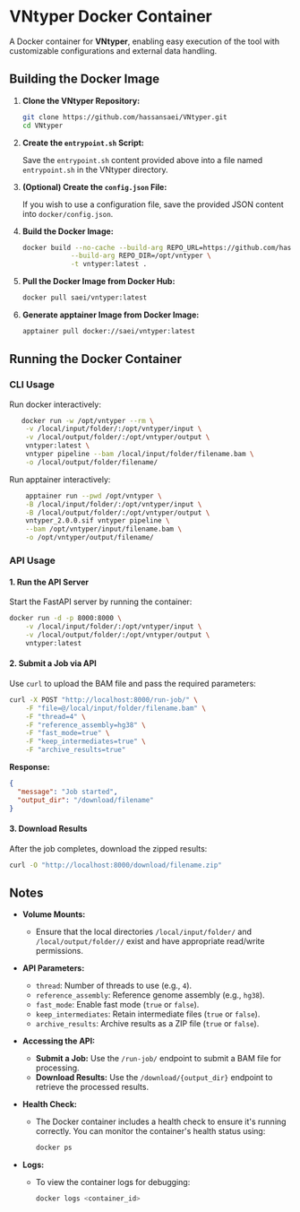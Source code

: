 # VNtyper Docker Container

A Docker container for **VNtyper**, enabling easy execution of the tool with customizable configurations and external data handling.

## **Building the Docker Image**

1. **Clone the VNtyper Repository:**

   ```bash
   git clone https://github.com/hassansaei/VNtyper.git
   cd VNtyper
   ```

2. **Create the `entrypoint.sh` Script:**

   Save the `entrypoint.sh` content provided above into a file named `entrypoint.sh` in the VNtyper directory.

3. **(Optional) Create the `config.json` File:**

   If you wish to use a configuration file, save the provided JSON content into `docker/config.json`.

4. **Build the Docker Image:**

   ```bash
   docker build --no-cache --build-arg REPO_URL=https://github.com/hassansaei/VNtyper.git \
               --build-arg REPO_DIR=/opt/vntyper \
               -t vntyper:latest .
   ```
5. **Pull the Docker Image from Docker Hub:**

    ```bash
    docker pull saei/vntyper:latest
    ```
6. **Generate apptainer Image from Docker Image:**

    ```bash
    apptainer pull docker://saei/vntyper:latest
    ```

## **Running the Docker Container**

### **CLI Usage**

Run docker interactively:

```bash
   docker run -w /opt/vntyper --rm \
    -v /local/input/folder/:/opt/vntyper/input \
    -v /local/output/folder/:/opt/vntyper/output \
    vntyper:latest \
    vntyper pipeline --bam /local/input/folder/filename.bam \
    -o /local/output/folder/filename/
```
Run apptainer interactively:

```bash
    apptainer run --pwd /opt/vntyper \
    -B /local/input/folder/:/opt/vntyper/input \
    -B /local/output/folder/:/opt/vntyper/output \
    vntyper_2.0.0.sif vntyper pipeline \
    --bam /opt/vntyper/input/filename.bam \
    -o /opt/vntyper/output/filename/ 
```

### **API Usage**

#### **1. Run the API Server**

Start the FastAPI server by running the container:

```bash
docker run -d -p 8000:8000 \
    -v /local/input/folder/:/opt/vntyper/input \
    -v /local/output/folder/:/opt/vntyper/output \
    vntyper:latest
```

#### **2. Submit a Job via API**

Use `curl` to upload the BAM file and pass the required parameters:

```bash
curl -X POST "http://localhost:8000/run-job/" \
    -F "file=@/local/input/folder/filename.bam" \
    -F "thread=4" \
    -F "reference_assembly=hg38" \
    -F "fast_mode=true" \
    -F "keep_intermediates=true" \
    -F "archive_results=true"
```

**Response:**

```json
{
  "message": "Job started",
  "output_dir": "/download/filename"
}
```

#### **3. Download Results**

After the job completes, download the zipped results:

```bash
curl -O "http://localhost:8000/download/filename.zip"
```

## **Notes**

- **Volume Mounts:**
  - Ensure that the local directories `/local/input/folder/` and `/local/output/folder//` exist and have appropriate read/write permissions.
  
- **API Parameters:**
  - `thread`: Number of threads to use (e.g., `4`).
  - `reference_assembly`: Reference genome assembly (e.g., `hg38`).
  - `fast_mode`: Enable fast mode (`true` or `false`).
  - `keep_intermediates`: Retain intermediate files (`true` or `false`).
  - `archive_results`: Archive results as a ZIP file (`true` or `false`).

- **Accessing the API:**
  - **Submit a Job:** Use the `/run-job/` endpoint to submit a BAM file for processing.
  - **Download Results:** Use the `/download/{output_dir}` endpoint to retrieve the processed results.

- **Health Check:**
  - The Docker container includes a health check to ensure it's running correctly. You can monitor the container's health status using:
    ```bash
    docker ps
    ```
  
- **Logs:**
  - To view the container logs for debugging:
    ```bash
    docker logs <container_id>
    ```
